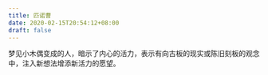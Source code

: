 ```yaml
---
title: 匹诺曹
date: 2020-02-15T20:54:12+08:00
draft: false
---
```


梦见小木偶变成的人，暗示了内心的活力，表示有向古板的现实或陈旧刻板的观念中，注入新想法增添新活力的愿望。
